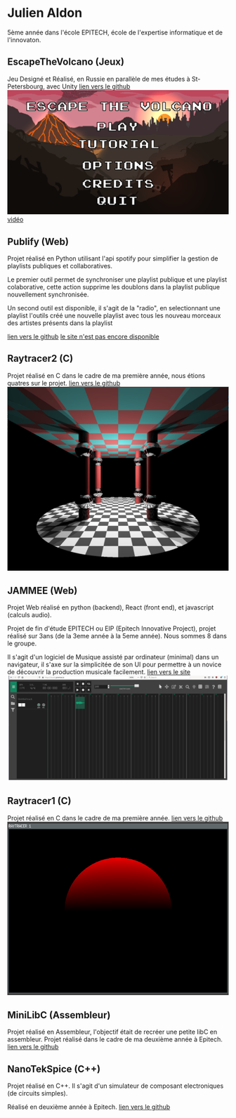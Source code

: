 # Julien Aldon
5ème année dans l'école EPITECH, école de l'expertise informatique et de l'innovaton.

## EscapeTheVolcano (Jeux)
Jeu Designé et Réalisé, en Russie en parallèle de mes études à St-Petersbourg, avec Unity [lien vers le github](https://github.com/JulienAldon/EscapeTheVolcano)
![](ressources/Menu.png)
[vidéo](https://www.youtube.com/watch?v=NrbHkezg9RQ&feature=youtu.be)
## Publify (Web)
Projet réalisé en Python utilisant l'api spotify pour simplifier la gestion de playlists publiques et collaboratives.

Le premier outil permet de synchroniser une playlist publique et une playlist colaborative, cette action supprime les doublons dans la playlist publique nouvellement synchronisée.
![]()

Un second outil est disponible, il s'agit de la "radio", en selectionnant une playlist l'outils créé une nouvelle playlist avec tous les nouveau morceaux des artistes présents dans la playlist
![]()

[lien vers le github](https://github.com/JulienAldon/Publify)
[le site n'est pas encore disponible]()

## Raytracer2 (C)
Projet réalisé en C dans le cadre de ma première année, nous étions quatres sur le projet.
[lien vers le github](https://github.com/JulienAldon/Epitech_Raytracer2)
![](ressources/Raytracer2.png)


## JAMMEE (Web)
Projet Web réalisé en python (backend), React (front end), et javascript (calculs audio).

Projet de fin d'étude EPITECH ou EIP (Epitech Innovative Project), projet réalisé sur 3ans (de la 3eme année à la 5eme année). Nous sommes 8 dans le groupe.

Il s'agit d'un logiciel de Musique assisté par ordinateur (minimal) dans un navigateur, il s'axe sur la simplicitée de son UI pour permettre à un novice de découvrir la production musicale facilement.
[lien vers le site](jammee.io)
![](ressources/Jammee.png)

## Raytracer1 (C)
Projet réalisé en C dans le cadre de ma première année.
[lien vers le github](https://github.com/JulienAldon/Epitech_Raytracer1)
![](ressources/Raytracer1.png)

## MiniLibC (Assembleur)
Projet réalisé en Assembleur, l'objectif était de recréer une petite libC en assembleur. Projet réalisé dans le cadre de ma deuxième année à Epitech.
[lien vers le github](https://github.com/JulienAldon/Epitech_Minilibc)
![]()

## NanoTekSpice (C++)
Projet réalisé en C++. Il s'agit d'un simulateur de composant electroniques (de circuits simples).

Réalisé en deuxième année à Epitech.
[lien vers le github](https://github.com/JulienAldon/Epitech_NanoTekSpice)
![]()